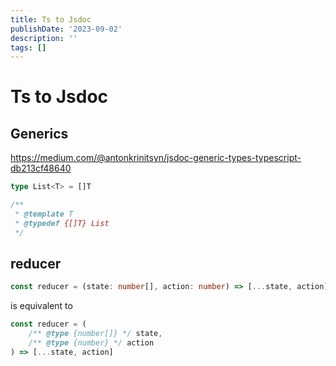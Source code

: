 ```yaml
---
title: Ts to Jsdoc
publishDate: '2023-09-02'
description: ''
tags: []
---
```


# Ts to Jsdoc

## Generics

https://medium.com/@antonkrinitsyn/jsdoc-generic-types-typescript-db213cf48640

```ts
type List<T> = []T
```

```js
/**
 * @template T
 * @typedef {[]T} List
 */
```

## reducer

```ts
const reducer = (state: number[], action: number) => [...state, action]
```

is equivalent to

```js
const reducer = (
	/** @type {number[]} */ state,
	/** @type {number} */ action
) => [...state, action]
```
